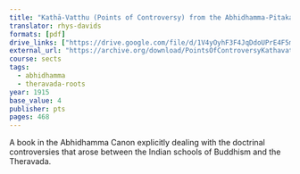 ```yaml
---
title: "Kathā-Vatthu (Points of Controversy) from the Abhidhamma-Pitaka"
translator: rhys-davids
formats: [pdf]
drive_links: ["https://drive.google.com/file/d/1V4yOyhF3F4JqDdoUPrE4F5mDo8mH73iY/view?usp=drivesdk"]
external_url: "https://archive.org/download/PointsOfControversyKathavatthu/Points%20of%20Controversy%20%28Kathavatthu%29.pdf"
course: sects
tags:
  - abhidhamma
  - theravada-roots
year: 1915
base_value: 4
publisher: pts
pages: 468
---
```


A book in the Abhidhamma Canon  explicitly dealing with the doctrinal controversies that arose between the Indian schools of Buddhism and the   Theravada.
